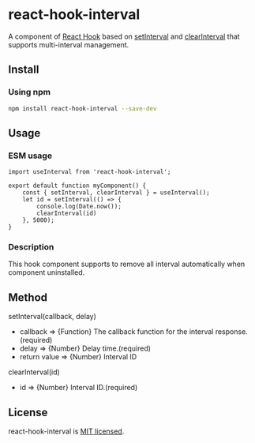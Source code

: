 # react-hook-interval
A component of [React Hook](https://reactjs.org/docs/hooks-intro.html) based on [setInterval](https://developer.mozilla.org/en-US/docs/Web/API/WindowOrWorkerGlobalScope/setInterval) and [clearInterval](https://developer.mozilla.org/en-US/docs/Web/API/WindowOrWorkerGlobalScope/clearInterval) that supports multi-interval management.

## Install
### Using npm
```bash
npm install react-hook-interval --save-dev
```

## Usage
### ESM usage
```
import useInterval from 'react-hook-interval';

export default function myComponent() {
    const { setInterval, clearInterval } = useInterval();
    let id = setInterval(() => {
        console.log(Date.now());
        clearInterval(id)
    }, 5000);
}
```
### Description
This hook component supports to remove all interval automatically when component uninstalled.

## Method
setInterval(callback, delay)
- callback => {Function} The callback function for the interval response.(required)
- delay => {Number} Delay time.(required)
- return value => {Number} Interval ID

clearInterval(id)
- id => {Number} Interval ID.(required)

## License
react-hook-interval is [MIT licensed](https://github.com/AmoyDreamer/react-hook-interval/blob/master/LICENSE).
